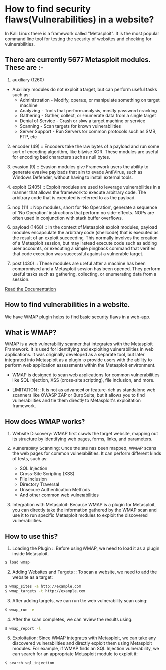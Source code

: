 # How to find security flaws(Vulnerabilities) in a website?

In Kali Linux there is a framework called "Metasploit". It is the most popular command line tool for testing the security of websites and checking for vulnerabilities. 

## There are currently 5677 Metasploit modules. These are :- 

1. auxiliary (1260)

- Auxiliary modules do not exploit a target, but can perform useful tasks such as:
    - Administration - Modify, operate, or manipulate something on target machine
    - Analyzing - Tools that perform analysis, mostly password cracking
    - Gathering - Gather, collect, or enumerate data from a single target
    - Denial of Service - Crash or slow a target machine or service
    - Scanning - Scan targets for known vulnerabilities
    - Server Support - Run Servers for common protocols such as SMB, FTP, etc


2. encoder (49) :: Encoders take the raw bytes of a payload and run some sort of encoding algorithm, like bitwise XOR. These modules are useful for encoding bad characters such as null bytes.

3. evasion (9) :: Evasion modules give Framework users the ability to generate evasive payloads that aim to evade AntiVirus, such as Windows Defender, without having to install external tools.

4. exploit (2405) :: Exploit modules are used to leverage vulnerabilities in a manner that allows the framework to execute arbitrary code. The arbitrary code that is executed is referred to as the payload.

5. nop (11) :: Nop modules, short for ‘No Operation’, generate a sequence of ‘No Operation’ instructions that perform no side-effects. NOPs are often used in conjunction with stack buffer overflows.

6. payload (1468) :: In the context of Metasploit exploit modules, payload modules encapsulate the arbitrary code (shellcode) that is executed as the result of an exploit succeeding. This normally involves the creation of a Metasploit session, but may instead execute code such as adding user accounts, or executing a simple pingback command that verifies that code execution was successful against a vulnerable target.

7. post (430) :: These modules are useful after a machine has been compromised and a Metasploit session has been opened. They perform useful tasks such as gathering, collecting, or enumerating data from a session.

[Read the Documentation](https://docs.metasploit.com/docs/modules.html)

## How to find vulnerabilities in a website. 

We have WMAP  plugin helps to find basic security flaws in a web-app.

## What is WMAP?

WMAP is a web vulnerability scanner that integrates with the Metasploit Framework. It is used for identifying and exploiting vulnerabilities in web applications. It was originally developed as a separate tool, but later integrated into Metasploit as a plugin to provide users with the ability to perform web application assessments within the Metasploit environment.

- WMAP is designed to scan web applications for common vulnerabilities like SQL injection, XSS (cross-site scripting), file inclusion, and more.

- LIMITATION :: It is not as advanced or feature-rich as standalone web scanners like OWASP ZAP or Burp Suite, but it allows you to find vulnerabilities and tie them directly to Metasploit's exploitation framework.

## How does WMAP works?

1. Website Discovery: WMAP first crawls the target website, mapping out its structure by identifying web pages, forms, links, and parameters.

2. Vulnerability Scanning: Once the site has been mapped, WMAP scans the web pages for common vulnerabilities. It can perform different kinds of tests, such as:
    - SQL Injection
    - Cross-Site Scripting (XSS)
    - File Inclusion
    - Directory Traversal
    - Unsecure Authentication Methods
    - And other common web vulnerabilities

3. Integration with Metasploit: Because WMAP is a plugin for Metasploit, you can directly take the information gathered by the WMAP scan and use it to run specific Metasploit modules to exploit the discovered vulnerabilities.

## How to use this?

1. Loading the Plugin :: Before using WMAP, we need to load it as a plugin inside Metasploit.

```bash
$ load wmap
```

2. Adding Websites and Targets :: To scan a website, we need to add the website as a target:

```bash
$ wmap_sites -a http://example.com
$ wmap_targets -t http://example.com
```

3. After adding targets, we can run the web vulnerability scan using:

```bash
$ wmap_run -e
```

4. After the scan completes, we can review the results using:

```bash
$ wmap_report -l
```

5. Exploitation: Since WMAP integrates with Metasploit, we can take any discovered vulnerabilities and directly exploit them using Metasploit modules. For example, if WMAP finds an SQL Injection vulnerability, we can search for an appropriate Metasploit module to exploit it:

```bash
$ search sql_injection
```